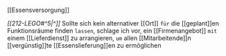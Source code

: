  [[Essensversorgung]] 

*[[212-LEGO#^5|^]]* Sollte sich kein alternativer [[Ort]] `für` die [[geplant]]en Funktionsräume finden `lassen`, schlage ich vor, ein [[Firmenangebot]] `mit` einem [[Lieferdienst]] zu arrangieren, `um` allen [[Mitarbeitende]]n [[vergünstig]]te [[Essenslieferung]]en zu ermöglichen

